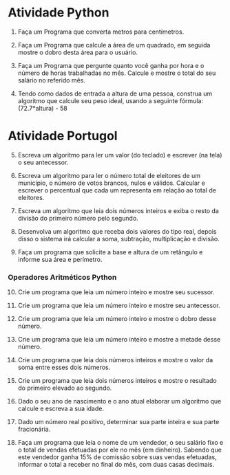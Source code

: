 # Atividade Python

1. Faça um Programa que converta metros para centímetros.

2. Faça um Programa que calcule a área de um quadrado, em seguida mostre o dobro desta área para o usuário.

3. Faça um Programa que pergunte quanto você ganha por hora e o número de horas trabalhadas no mês. Calcule e mostre o total do seu salário no referido mês.

4. Tendo como dados de entrada a altura de uma pessoa, construa um algoritmo que calcule seu peso ideal, usando a seguinte fórmula: (72.7*altura) - 58

# Atividade Portugol

5. Escreva um algoritmo para ler um valor (do teclado) e escrever (na tela) o seu antecessor.

6. Escreva um algoritmo para ler o número total de eleitores de um município, o número de votos brancos, nulos e válidos. Calcular e escrever o percentual que cada um representa em relação ao total de eleitores.

7. Escreva um algoritmo que leia dois números inteiros e exiba o resto da divisão do primeiro número pelo segundo.

8. Desenvolva um algoritmo que receba dois valores do tipo real, depois disso o sistema irá calcular a soma, subtração, multiplicação e divisão.

9. Faça um programa que solicite a base e altura de um retângulo e informe sua área e perímetro. 

### Operadores Aritméticos Python

10. Crie um programa que leia um número inteiro e mostre seu sucessor.

11. Crie um programa que leia um número inteiro e mostre seu antecessor.

12. Crie um programa que leia um número inteiro e mostre o dobro desse número.

13. Crie um programa que leia um número inteiro e mostre a metade desse número.

15. Crie um programa que leia dois números inteiros e mostre o valor da soma entre esses dois números.

15. Crie um programa que leia dois números inteiros e mostre o resultado do primeiro elevado ao segundo.

16. Dado o seu ano de nascimento e o ano atual elaborar um algoritmo que calcule e escreva a sua idade.

17. Dado um número real positivo, determinar sua parte inteira e sua parte fracionária.

18. Faça um programa que leia o nome de um vendedor, o seu salário fixo e o total de vendas efetuadas por ele no mês (em dinheiro). Sabendo que este vendedor ganha 15% de comissão sobre suas vendas efetuadas, informar o total a receber no final do mês, com duas casas decimais.
